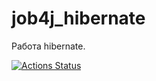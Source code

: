 # job4j_hibernate

Работа hibernate.

[![Actions Status](https://github.com/alxkzncoff/job4j_hibernate/workflows/java-ci/badge.svg)](https://github.com/alxkzncoff/job4j_hibernate/actions)